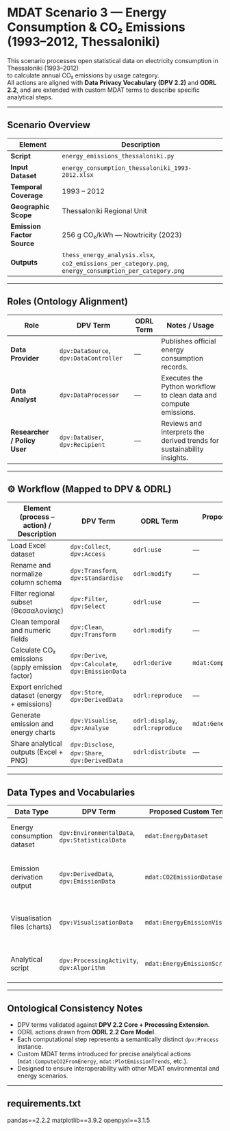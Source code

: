 # MDAT Scenario 3 — Energy Consumption & CO₂ Emissions (1993–2012, Thessaloniki)

This scenario processes open statistical data on electricity consumption in Thessaloniki (1993–2012)  
to calculate annual CO₂ emissions by usage category.  
All actions are aligned with **Data Privacy Vocabulary (DPV 2.2)** and **ODRL 2.2**, and are extended with custom MDAT terms to describe specific analytical steps.

---

## Scenario Overview

| Element | Description |
|----------|--------------|
| **Script** | `energy_emissions_thessaloniki.py` |
| **Input Dataset** | `energy_consumption_thessaloniki_1993-2012.xlsx` |
| **Temporal Coverage** | 1993 – 2012 |
| **Geographic Scope** | Thessaloniki Regional Unit |
| **Emission Factor Source** | 256 g CO₂/kWh — Nowtricity (2023) |
| **Outputs** | `thess_energy_analysis.xlsx`, `co2_emissions_per_category.png`, `energy_consumption_per_category.png` |

---

## Roles (Ontology Alignment)

| Role | DPV Term | ODRL Term | Notes / Usage |
|------|-----------|------------|---------------|
| **Data Provider** | `dpv:DataSource`, `dpv:DataController` | — | Publishes official energy consumption records. |
| **Data Analyst** | `dpv:DataProcessor` | — | Executes the Python workflow to clean data and compute emissions. |
| **Researcher / Policy User** | `dpv:DataUser`, `dpv:Recipient` | — | Reviews and interprets the derived trends for sustainability insights. |

---

## ⚙️ Workflow (Mapped to DPV & ODRL)

| Element (process – action) / Description | DPV Term | ODRL Term | Proposed Custom Term (`mdat:`) |
|------------------------------------------|-----------|------------|--------------------------------|
| Load Excel dataset | `dpv:Collect`, `dpv:Access` | `odrl:use` | — |
| Rename and normalize column schema | `dpv:Transform`, `dpv:Standardise` | `odrl:modify` | — |
| Filter regional subset (Θεσσαλονίκης) | `dpv:Filter`, `dpv:Select` | `odrl:use` | — |
| Clean temporal and numeric fields | `dpv:Clean`, `dpv:Transform` | `odrl:modify` | — |
| Calculate CO₂ emissions (apply emission factor) | `dpv:Derive`, `dpv:Calculate`, `dpv:EmissionData` | `odrl:derive` | `mdat:ComputeCO2Emissions` |
| Export enriched dataset (energy + emissions) | `dpv:Store`, `dpv:DerivedData` | `odrl:reproduce` | — |
| Generate emission and energy charts | `dpv:Visualise`, `dpv:Analyse` | `odrl:display`, `odrl:reproduce` | `mdat:GenerateEmissionVisuals` |
| Share analytical outputs (Excel + PNG) | `dpv:Disclose`, `dpv:Share`, `dpv:DerivedData` | `odrl:distribute` | — |

---

## Data Types and Vocabularies

| Data Type | DPV Term | Proposed Custom Term (`mdat:`) | Notes |
|------------|-----------|--------------------------------|-------|
| Energy consumption dataset | `dpv:EnvironmentalData`, `dpv:StatisticalData` | `mdat:EnergyDataset` | Annual kWh by usage category. |
| Emission derivation output | `dpv:DerivedData`, `dpv:EmissionData` | `mdat:CO2EmissionDataset` | Computed CO₂ (kg) values per sector and year. |
| Visualisation files (charts) | `dpv:VisualisationData` | `mdat:EnergyEmissionVisualisation` | PNG graphs generated by Matplotlib. |
| Analytical script | `dpv:ProcessingActivity`, `dpv:Algorithm` | `mdat:EnergyEmissionScript` | Python workflow used for processing. |

---

## Ontological Consistency Notes

- DPV terms validated against **DPV 2.2 Core + Processing Extension**.  
- ODRL actions drawn from **ODRL 2.2 Core Model**.  
- Each computational step represents a semantically distinct `dpv:Process` instance.  
- Custom MDAT terms introduced for precise analytical actions (`mdat:ComputeCO2FromEnergy`, `mdat:PlotEmissionTrends`, etc.).  
- Designed to ensure interoperability with other MDAT environmental and energy scenarios.

---

## requirements.txt
pandas==2.2.2
matplotlib==3.9.2
openpyxl==3.1.5
